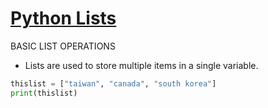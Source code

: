 # [Python Lists](https://www.w3schools.com/python/python_lists.asp)

BASIC LIST OPERATIONS  
- Lists are used to store multiple items in a single variable.
``` python
thislist = ["taiwan", "canada", "south korea"]
print(thislist)
